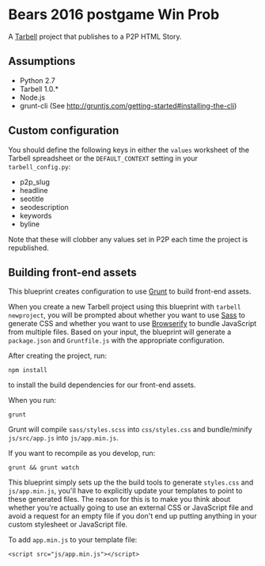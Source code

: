 # Bears 2016 postgame Win Prob

A [Tarbell](http://tarbell.io) project that publishes to a P2P HTML Story.

Assumptions
-----------

* Python 2.7
* Tarbell 1.0.\*
* Node.js
* grunt-cli (See http://gruntjs.com/getting-started#installing-the-cli)

Custom configuration
--------------------

You should define the following keys in either the `values` worksheet of the Tarbell spreadsheet or the `DEFAULT_CONTEXT` setting in your `tarbell_config.py`:

* p2p\_slug
* headline 
* seotitle
* seodescription
* keywords
* byline

Note that these will clobber any values set in P2P each time the project is republished.  

Building front-end assets
-------------------------

This blueprint creates configuration to use [Grunt](http://gruntjs.com/) to build front-end assets.

When you create a new Tarbell project using this blueprint with `tarbell newproject`, you will be prompted about whether you want to use [Sass](http://sass-lang.com/) to generate CSS and whether you want to use  [Browserify](http://browserify.org/) to bundle JavaScript from multiple files.  Based on your input, the blueprint will generate a `package.json` and `Gruntfile.js` with the appropriate configuration.

After creating the project, run:

    npm install

to install the build dependencies for our front-end assets.

When you run:

    grunt

Grunt will compile `sass/styles.scss` into `css/styles.css` and bundle/minify `js/src/app.js` into `js/app.min.js`.

If you want to recompile as you develop, run:

    grunt && grunt watch

This blueprint simply sets up the the build tools to generate `styles.css` and `js/app.min.js`, you'll have to explicitly update your templates to point to these generated files.  The reason for this is to make you think about whether you're actually going to use an external CSS or JavaScript file and avoid a request for an empty file if you don't end up putting anything in your custom stylesheet or JavaScript file.

To add `app.min.js` to your template file:

    
    <script src="js/app.min.js"></script>
    